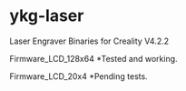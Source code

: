 # ykg-laser
Laser Engraver Binaries for Creality V4.2.2

Firmware_LCD_128x64
  *Tested and working.

Firmware_LCD_20x4
  *Pending tests.
